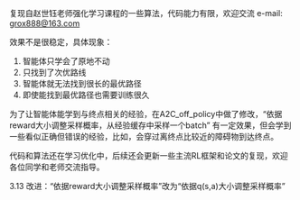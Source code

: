 复现自赵世钰老师强化学习课程的一些算法，代码能力有限，欢迎交流 e-mail: grox888@163.com

效果不是很稳定，具体现象：
1. 智能体只学会了原地不动
2. 只找到了次优路线
3. 智能体就无法找到很长的最优路径
4. 即使能找到最优路径也需要训练很久

为了让智能体能学到与终点相关的经验，在A2C_off_policy中做了修改，“依据reward大小调整采样概率，从经验缓存中采样一个batch”
有一定效果，但会学到一些看似正确但错误的经验，比如，会穿过离终点比较近的障碍物到达终点。

代码和算法还在学习优化中，后续还会更新一些主流RL框架和论文的复现，欢迎各位同学和老师交流指导。

3.13 改进：“依据reward大小调整采样概率”改为“依据q(s,a)大小调整采样概率”
